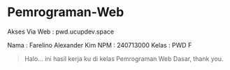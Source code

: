 # Pemrograman-Web
Akses Via Web : pwd.ucupdev.space


Nama : Farelino Alexander Kim
NPM : 240713000
Kelas : PWD F

> Halo... ini hasil kerja ku di kelas Pemrograman Web Dasar, thank you.